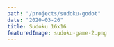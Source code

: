 ```yaml
---
path: "/projects/sudoku-godot"
date: "2020-03-26"
title: Sudoku 16x16
featuredImage: sudoku-game-2.png
---
```


